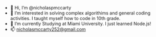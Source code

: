 - 👋 Hi, I’m @nicholaspmccarty
- 👀 I’m interested in solving complex algorithims and general coding activities. I taught myself how to code in 10th grade.
- 🌱 I’m currently Studying at Miami University. I just learned Node.js! 
- 📫 nicholasmccarty252@gmail.com

<!---
nicholaspmccarty/nicholaspmccarty is a ✨ special ✨ repository because its `README.md` (this file) appears on your GitHub profile.
You can click the Preview link to take a look at your changes.
--->
